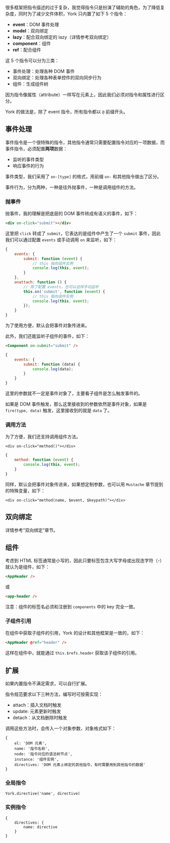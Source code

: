 很多框架把指令描述的过于复杂，我觉得指令只是扮演了辅助的角色，为了降低复杂度，同时为了减少文件体积，York 只内置了如下 5 个指令：

* **event**：DOM 事件处理
* **model**：双向绑定
* **lazy**：配合双向绑定的 lazy（详情参考双向绑定）
* **component**：组件
* **ref**：配合组件

这 5 个指令可以分为三类：

* 事件处理：处理各种 DOM 事件
* 双向绑定：处理各种表单控件的双向同步行为
* 组件：生成组件树

因为指令像属性（attribute）一样写在元素上，因此我们必须对指令和属性进行区分。

York 的做法是，除了 event 指令，所有指令都以 `@` 前缀开头。

## 事件处理

事件指令是一个很特殊的指令，其他指令通常只需要配置指令对应的一项数据，而事件指令，必须配置**两项**数据：

* 监听的事件类型
* 响应事件的行为

事件类型，我们采用了 `on-[type]` 的格式，用前缀 `on-` 和其他指令做出了区分。

事件行为，分为两种，一种是往外抛事件，一种是调用组件的方法。

### 抛事件

抛事件，我的理解是把底层的 DOM 事件转成有语义的事件，如下：

```html
<div on-click="submit"></div>
```

这里把 `click` 转成了 `submit`，它表达的是组件中产生了一个 `submit` 事件，因此我们可以通过配置 `events` 或手动调用 `on` 来监听，如下：

```javascript
{
    events: {
        submit: function (event) {
            // this 指向组件实例
            console.log(this, event);
        }
    },
    onattach: function () {
        // 除了配置 events，也可以这样手动监听
        this.on('submit', function (event) {
            // this 指向组件实例
            console.log(this, event);
        });
    }
}
```

为了使用方便，默认会把事件对象传进来。

此外，我们还能监听子组件的事件，如下：

```html
<Component on-submit="submit" />
```

```javascript
{
    events: {
        submit: function (data) {
            console.log(data);
        }
    }
}
```

这里的参数就不一定是事件对象了，主要看子组件是怎么触发事件的。

如果是 DOM 事件触发，那么这里接收到的参数依然是事件对象，如果是 `fire(type, data)` 触发，这里接收到的就是 `data` 了。

### 调用方法

为了方便，我们还支持调用组件方法。

```
<div on-click="method()"></div>
```

```javascript
{
    method: function (event) {
        console.log(this, event);
    }
}
```

同样，默认会把事件对象传进来，如果想定制参数，也可以用 `Mustache` 章节提到的特殊变量，如下：

```
<div on-click="method(name, $event, $keypath)"></div>
```

## 双向绑定

详情参考“双向绑定”章节。

## 组件

考虑到 HTML 标签通常是小写的，因此只要标签包含大写字母或出现连字符（-）就认为是组件，如下：

```html
<AppHeader />
```

或

```html
<app-header />
```

注意：组件的标签名必须和注册到 `components` 中的 key 完全一致。

### 子组件引用

在组件中获取子组件的引用，York 的设计和其他框架是一致的，如下：

```html
<AppHeader @ref="header" />
```

这样在组件中，就能通过 `this.$refs.header` 获取该子组件的引用。


## 扩展

如果内置指令不满足需求，可以自行扩展。

指令规范要求以下三种方法，编写时可按需实现：

* attach：插入文档时触发
* update: 元素更新时触发
* detach：从文档删除时触发

调用这些方法时，会传入一个对象参数，对象格式如下：

```
{
    el: 'DOM 元素',
    name: '指令名称',
    node: '指令对应的语法树节点',
    instance: '组件实例',
    directives: 'DOM 元素上绑定的其他指令，有时需要用到其他指令的数据'
}
```



### 全局指令

```
York.directive('name', directive)
```

### 实例指令

```
{
    directives: {
        name: directive
    }
}
```
